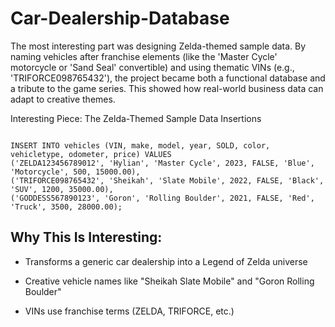 # Car-Dealership-Database

The most interesting part was designing Zelda-themed sample data. By naming vehicles after franchise elements (like the 'Master Cycle' motorcycle or 'Sand Seal' convertible) and using thematic VINs (e.g., 'TRIFORCE098765432'), the project became both a functional database and a tribute to the game series. This showed how real-world business data can adapt to creative themes.

Interesting Piece: The Zelda-Themed Sample Data Insertions

```

INSERT INTO vehicles (VIN, make, model, year, SOLD, color, vehicletype, odometer, price) VALUES
('ZELDA123456789012', 'Hylian', 'Master Cycle', 2023, FALSE, 'Blue', 'Motorcycle', 500, 15000.00),
('TRIFORCE098765432', 'Sheikah', 'Slate Mobile', 2022, FALSE, 'Black', 'SUV', 1200, 35000.00),
('GODDESS567890123', 'Goron', 'Rolling Boulder', 2021, FALSE, 'Red', 'Truck', 3500, 28000.00);

```
## Why This Is Interesting:
- Transforms a generic car dealership into a Legend of Zelda universe

- Creative vehicle names like "Sheikah Slate Mobile" and "Goron Rolling Boulder"

- VINs use franchise terms (ZELDA, TRIFORCE, etc.)
